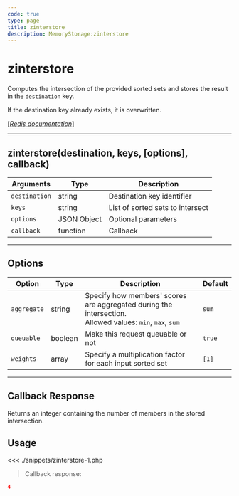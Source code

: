 ```yaml
---
code: true
type: page
title: zinterstore
description: MemoryStorage:zinterstore
---
```


# zinterstore

Computes the intersection of the provided sorted sets and stores the result in the `destination` key.

If the destination key already exists, it is overwritten.

[[_Redis documentation_]](https://redis.io/commands/zinterstore)

---

## zinterstore(destination, keys, [options], callback)

| Arguments     | Type        | Description                      |
| ------------- | ----------- | -------------------------------- |
| `destination` | string      | Destination key identifier       |
| `keys`        | string      | List of sorted sets to intersect |
| `options`     | JSON Object | Optional parameters              |
| `callback`    | function    | Callback                         |

---

## Options

| Option      | Type    | Description                                                                                                 | Default |
| ----------- | ------- | ----------------------------------------------------------------------------------------------------------- | ------- |
| `aggregate` | string  | Specify how members' scores are aggregated during the intersection.<br/>Allowed values: `min`, `max`, `sum` | `sum`   |
| `queuable`  | boolean | Make this request queuable or not                                                                           | `true`  |
| `weights`   | array   | Specify a multiplication factor for each input sorted set                                                   | `[1]`   |

---

## Callback Response

Returns an integer containing the number of members in the stored intersection.

## Usage

<<< ./snippets/zinterstore-1.php

> Callback response:

```json
4
```
